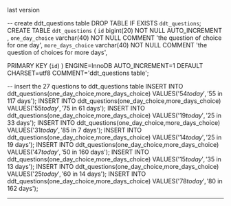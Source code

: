 last version

-- create ddt_questions table
DROP TABLE IF EXISTS `ddt_questions`;
CREATE TABLE `ddt_questions` (
  `id` bigint(20) NOT NULL AUTO_INCREMENT ,
  `one_day_choice` varchar(40) NOT NULL COMMENT 'the question of choice for one day',
  `more_days_choice` varchar(40) NOT NULL  COMMENT 'the question of choices for more days',

  PRIMARY KEY (`id`)
) ENGINE=InnoDB AUTO_INCREMENT=1 DEFAULT CHARSET=utf8 COMMENT='ddt_questions table';


-- insert the 27 questions to ddt_questions table
INSERT INTO ddt_questions(one_day_choice,more_days_choice) VALUES('$54 today','$55 in 117 days');
INSERT INTO ddt_questions(one_day_choice,more_days_choice) VALUES('$55 today','$75 in 61 days');
INSERT INTO ddt_questions(one_day_choice,more_days_choice) VALUES('$19 today','$25 in 33 days');
INSERT INTO ddt_questions(one_day_choice,more_days_choice) VALUES('$31 today','$85 in 7 days');
INSERT INTO ddt_questions(one_day_choice,more_days_choice) VALUES('$14 today','$25 in 19 days');
INSERT INTO ddt_questions(one_day_choice,more_days_choice) VALUES('$47 today','$50 in 160 days');
INSERT INTO ddt_questions(one_day_choice,more_days_choice) VALUES('$15 today','$35 in 13 days');
INSERT INTO ddt_questions(one_day_choice,more_days_choice) VALUES('$25 today','$60 in 14 days');
INSERT INTO ddt_questions(one_day_choice,more_days_choice) VALUES('$78 today','$80 in 162 days');


----------------------------------------------------------------------------------------------